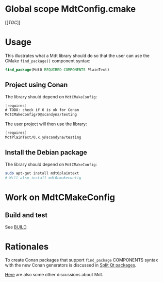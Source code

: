 # Global scope MdtConfig.cmake

[[_TOC_]]

# Usage

This illustrates what a Mdt library should do
so that the user can use the CMake `find_package()`
component syntax:
```cmake
find_package(Mdt0 REQUIRED COMPONENTS PlainText)
```

## Project using Conan

The library should depend on `MdtCMakeConfig`:
```txt
[requires]
# TODO: check if 0 is ok for Conan
MdtCMakeConfig/0@scandyna/testing
```

The user project will then use the library:
```txt
[requires]
MdtPlainText/0.x.y@scandyna/testing
```

## Install the Debian package

The library should depend on `MdtCMakeConfig`:
```bash
sudo apt-get install mdt0plaintext
# Will also install mdt0cmakeconfig
```

# Work on MdtCMakeConfig

## Build and test

See [BUILD](BUILD.md).

# Rationales

To create Conan packages that support `find_package` COMPONENTS syntax
with the new Conan generators is discussed in [Split Qt packages](ConanSplitQt.md).

[Here](MdtBackground.md) are also some other discussions about Mdt.
